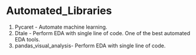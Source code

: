 # Automated_Libraries

1. Pycaret - Automate machine learning.
2. Dtale - Perform EDA with single line of code. One of the best automated EDA tools.
3. pandas_visual_analysis- Perform EDA with single line of code.

